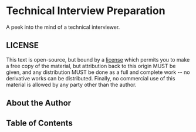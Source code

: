 # Technical Interview Preparation

A peek into the mind of a technical interviewer.


## LICENSE

This text is open-source, but bound by a [license](LICENSE.md) which
permits you to make a free copy of the material, but attribution back
to this origin MUST be given, and any distribution MUST be done as a
full and complete work -- no derivative works can be distributed.
Finally, no commercial use of this material is allowed by any party
other than the author.

## About the Author

## Table of Contents

